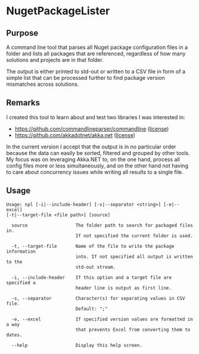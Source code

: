 # NugetPackageLister

## Purpose
A command line tool that parses all Nuget package configuration files in a folder and lists all packages that are referenced,
regardless of how many solutions and projects are in that folder.

The output is either printed to std-out or written to a CSV file in form of a simple list that can be processed further to find 
package version mismatches across solutions.

## Remarks
I created this tool to learn about and test two libraries I was interested in:

 * https://github.com/commandlineparser/commandline ([license](https://github.com/commandlineparser/commandline/blob/master/License.md))
 * https://github.com/akkadotnet/akka.net ([license](https://github.com/akkadotnet/akka.net/blob/master/LICENSE))

In the current version I accept that the output is in no particular order because the data can easily be sorted, filtered and grouped
by other tools. My focus was on leveraging Akka.NET to, on the one hand, process all config files more or less simultaneously, and
on the other hand not having to care about concurrency issues while writing all results to a single file.

## Usage

```
Usage: npl [-i|--include-header] [-s|--separator <string>] [-e|--excel]
[-t|--target-file <file path>] [source]

  source                  The folder path to search for packaged files in.
                          If not specified the current folder is used.

  -t, --target-file       Name of the file to write the package information
                          into. If not specified all output is written to the
                          std-out stream.

  -i, --include-header    If this option and a target file are specified a
                          header line is output as first line.

  -s, --separator         Character(s) for separating values in CSV file.
                          Default: ";"

  -e, --excel             If specified version values are formatted in a way
                          that prevents Excel from converting them to dates.

  --help                  Display this help screen.
  ```
  